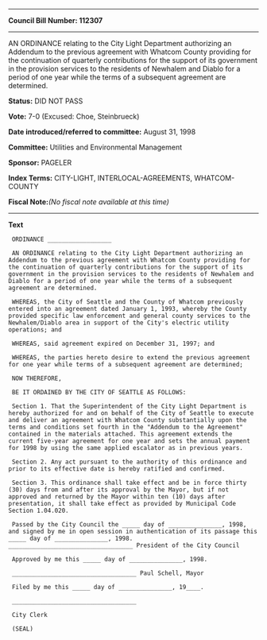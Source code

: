 

********

**Council Bill Number: 112307**
********

 AN ORDINANCE relating to the City Light Department authorizing an Addendum to the previous agreement with Whatcom County providing for the continuation of quarterly contributions for the support of its government in the provision services to the residents of Newhalem and Diablo for a period of one year while the terms of a subsequent agreement are determined.

**Status:** DID NOT PASS
   
**Vote:** 7-0 (Excused: Choe, Steinbrueck)
   
   
**Date introduced/referred to committee:** August 31, 1998
   
**Committee:** Utilities and Environmental Management
   
**Sponsor:** PAGELER
   
   
**Index Terms:** CITY-LIGHT, INTERLOCAL-AGREEMENTS, WHATCOM-COUNTY

**Fiscal Note:**_(No fiscal note available at this time)_

********

**Text**
   
```
 ORDINANCE __________________

 AN ORDINANCE relating to the City Light Department authorizing an Addendum to the previous agreement with Whatcom County providing for the continuation of quarterly contributions for the support of its government in the provision services to the residents of Newhalem and Diablo for a period of one year while the terms of a subsequent agreement are determined.

 WHEREAS, the City of Seattle and the County of Whatcom previously entered into an agreement dated January 1, 1993, whereby the County provided specific law enforcement and general county services to the Newhalem/Diablo area in support of the City's electric utility operations; and

 WHEREAS, said agreement expired on December 31, 1997; and

 WHEREAS, the parties hereto desire to extend the previous agreement for one year while terms of a subsequent agreement are determined;

 NOW THEREFORE,

 BE IT ORDAINED BY THE CITY OF SEATTLE AS FOLLOWS:

 Section 1. That the Superintendent of the City Light Department is hereby authorized for and on behalf of the City of Seattle to execute and deliver an agreement with Whatcom County substantially upon the terms and conditions set fourth in the "Addendum to the Agreement" contained in the materials attached. This agreement extends the current five-year agreement for one year and sets the annual payment for 1998 by using the same applied escalator as in previous years.

 Section 2. Any act pursuant to the authority of this ordinance and prior to its effective date is hereby ratified and confirmed.

 Section 3. This ordinance shall take effect and be in force thirty (30) days from and after its approval by the Mayor, but if not approved and returned by the Mayor within ten (10) days after presentation, it shall take effect as provided by Municipal Code Section 1.04.020.

 Passed by the City Council the _____ day of _______________, 1998, and signed by me in open session in authentication of its passage this _____ day of _______________, 1998. ___________________________________ President of the City Council

 Approved by me this _____ day of _______________, 1998.

 ___________________________________ Paul Schell, Mayor

 Filed by me this _____ day of _______________, 19____.

 ___________________________________

 City Clerk

 (SEAL)

```
